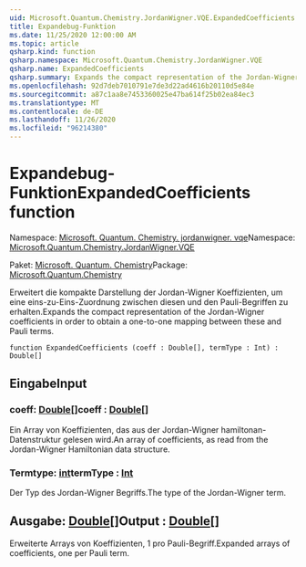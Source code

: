 ```yaml
---
uid: Microsoft.Quantum.Chemistry.JordanWigner.VQE.ExpandedCoefficients
title: Expandebug-Funktion
ms.date: 11/25/2020 12:00:00 AM
ms.topic: article
qsharp.kind: function
qsharp.namespace: Microsoft.Quantum.Chemistry.JordanWigner.VQE
qsharp.name: ExpandedCoefficients
qsharp.summary: Expands the compact representation of the Jordan-Wigner coefficients in order to obtain a one-to-one mapping between these and Pauli terms.
ms.openlocfilehash: 92d7deb7010791e7de3d22ad4616b20110d5e84e
ms.sourcegitcommit: a87c1aa8e7453360025e47ba614f25b02ea84ec3
ms.translationtype: MT
ms.contentlocale: de-DE
ms.lasthandoff: 11/26/2020
ms.locfileid: "96214380"
---
```

# <a name="expandedcoefficients-function"></a><span data-ttu-id="229fa-102">Expandebug-Funktion</span><span class="sxs-lookup"><span data-stu-id="229fa-102">ExpandedCoefficients function</span></span>

<span data-ttu-id="229fa-103">Namespace: [Microsoft. Quantum. Chemistry. jordanwigner. vqe](xref:Microsoft.Quantum.Chemistry.JordanWigner.VQE)</span><span class="sxs-lookup"><span data-stu-id="229fa-103">Namespace: [Microsoft.Quantum.Chemistry.JordanWigner.VQE](xref:Microsoft.Quantum.Chemistry.JordanWigner.VQE)</span></span>

<span data-ttu-id="229fa-104">Paket: [Microsoft. Quantum. Chemistry](https://nuget.org/packages/Microsoft.Quantum.Chemistry)</span><span class="sxs-lookup"><span data-stu-id="229fa-104">Package: [Microsoft.Quantum.Chemistry](https://nuget.org/packages/Microsoft.Quantum.Chemistry)</span></span>


<span data-ttu-id="229fa-105">Erweitert die kompakte Darstellung der Jordan-Wigner Koeffizienten, um eine eins-zu-Eins-Zuordnung zwischen diesen und den Pauli-Begriffen zu erhalten.</span><span class="sxs-lookup"><span data-stu-id="229fa-105">Expands the compact representation of the Jordan-Wigner coefficients in order to obtain a one-to-one mapping between these and Pauli terms.</span></span>

```qsharp
function ExpandedCoefficients (coeff : Double[], termType : Int) : Double[]
```


## <a name="input"></a><span data-ttu-id="229fa-106">Eingabe</span><span class="sxs-lookup"><span data-stu-id="229fa-106">Input</span></span>

### <a name="coeff--double"></a><span data-ttu-id="229fa-107">coeff: [Double](xref:microsoft.quantum.lang-ref.double)[]</span><span class="sxs-lookup"><span data-stu-id="229fa-107">coeff : [Double](xref:microsoft.quantum.lang-ref.double)[]</span></span>

<span data-ttu-id="229fa-108">Ein Array von Koeffizienten, das aus der Jordan-Wigner hamiltonan-Datenstruktur gelesen wird.</span><span class="sxs-lookup"><span data-stu-id="229fa-108">An array of coefficients, as read from the Jordan-Wigner Hamiltonian data structure.</span></span>


### <a name="termtype--int"></a><span data-ttu-id="229fa-109">Termtype: [int](xref:microsoft.quantum.lang-ref.int)</span><span class="sxs-lookup"><span data-stu-id="229fa-109">termType : [Int](xref:microsoft.quantum.lang-ref.int)</span></span>

<span data-ttu-id="229fa-110">Der Typ des Jordan-Wigner Begriffs.</span><span class="sxs-lookup"><span data-stu-id="229fa-110">The type of the Jordan-Wigner term.</span></span>



## <a name="output--double"></a><span data-ttu-id="229fa-111">Ausgabe: [Double](xref:microsoft.quantum.lang-ref.double)[]</span><span class="sxs-lookup"><span data-stu-id="229fa-111">Output : [Double](xref:microsoft.quantum.lang-ref.double)[]</span></span>

<span data-ttu-id="229fa-112">Erweiterte Arrays von Koeffizienten, 1 pro Pauli-Begriff.</span><span class="sxs-lookup"><span data-stu-id="229fa-112">Expanded arrays of coefficients, one per Pauli term.</span></span>